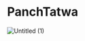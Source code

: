 # PanchTatwa

![Untitled (1)](https://github.com/user-attachments/assets/777b5d01-11fa-4ecc-ad52-2d1c58932af8)
